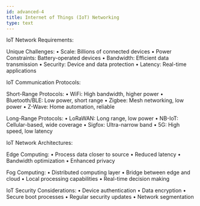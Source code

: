 ```yaml
---
id: advanced-4
title: Internet of Things (IoT) Networking
type: text
---
```


IoT Network Requirements:

Unique Challenges:
• Scale: Billions of connected devices
• Power Constraints: Battery-operated devices
• Bandwidth: Efficient data transmission
• Security: Device and data protection
• Latency: Real-time applications

IoT Communication Protocols:

Short-Range Protocols:
• WiFi: High bandwidth, higher power
• Bluetooth/BLE: Low power, short range
• Zigbee: Mesh networking, low power
• Z-Wave: Home automation, reliable

Long-Range Protocols:
• LoRaWAN: Long range, low power
• NB-IoT: Cellular-based, wide coverage
• Sigfox: Ultra-narrow band
• 5G: High speed, low latency

IoT Network Architectures:

Edge Computing:
• Process data closer to source
• Reduced latency
• Bandwidth optimization
• Enhanced privacy

Fog Computing:
• Distributed computing layer
• Bridge between edge and cloud
• Local processing capabilities
• Real-time decision making

IoT Security Considerations:
• Device authentication
• Data encryption
• Secure boot processes
• Regular security updates
• Network segmentation